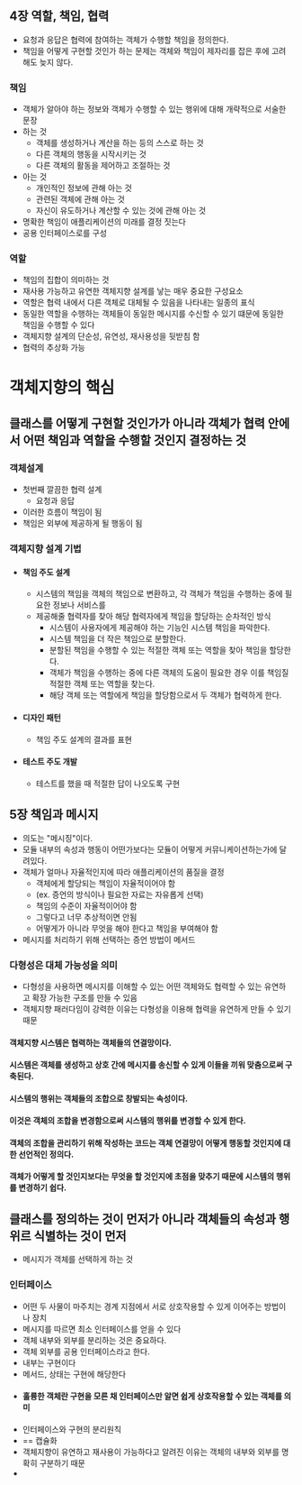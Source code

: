 ## 4장 역할, 책임, 협력
+ 요청과 응답은 협력에 참여하는 객체가 수행할 책임을 정의한다.
+ 책임을 어떻게 구현할 것인가 하는 문제는 객체와 책임이 제자리를 잡은 후에 고려해도 늦지 않다.

### 책임
+ 객체가 알아야 하는 정보와 객체가 수행할 수 있는 행위에 대해 개략적으로 서술한 문장
+ 하는 것
  + 객체를 생성하거나 계산을 하는 등의 스스로 하는 것
  + 다른 객체의 행동을 시작시키는 것
  + 다른 객체의 활동을 제어하고 조절하는 것
+ 아는 것
  + 개인적인 정보에 관해 아는 것
  + 관련된 객체에 관해 아는 것
  + 자신이 유도하거나 계산할 수 있는 것에 관해 아는 것
+ 명확한 책임이 애플리케이션의 미래를 결정 짓는다
+ 공용 인터페이스로를 구성

### 역할
+ 책임의 집합이 의미하는 것
+ 재사용 가능하고 유연한 객체지향 설계를 낳는 매우 중요한 구성요소
+ 역할은 협력 내에서 다른 객체로 대체될 수 있음을 나타내는 일종의 표식
+ 동일한 역할을 수행하는 객체들이 동일한 메시지를 수신할 수 있기 떄문에 동일한 책임을 수행할 수 있다
+ 객체지향 설계의 단순성, 유연성, 재사용성을 뒷받침 함
+ 협력의 추상화 가능

# 객체지향의 핵심
## 클래스를 어떻게 구현할 것인가가 아니라 객체가 협력 안에서 어떤 책임과 역할을 수행할 것인지 결정하는 것
### 객체설계
+ 첫번째 깔끔한 협력 설계
  + 요청과 응답
+ 이러한 흐름이 책임이 됨
+ 책임은 외부에 제공하게 될 행동이 됨

### 객체지향 설계 기법
+ #### 책임 주도 설계
  + 시스템의 책임을 객체의 책임으로 변환하고, 각 객체가 책임을 수행하는 중에 필요한 정보나 서비스를
  + 제공해줄 협력자를 찾아 해당 협력자에게 책임을 할당하는 순차적인 방식
    + 시스템이 사용자에게 제공해야 하는 기능인 시스템 책임을 파악한다.
    + 시스템 책임을 더 작은 책임으로 분할한다.
    + 분할된 책임을 수행할 수 있는 적절한 객체 또는 역할을 찾아 책임을 할당한다.
    + 객체가 책임을 수행하는 중에 다른 객체의 도움이 필요한 경우 이를 책임질 적절한 객체 또는 역할을 찾는다.
    + 해당 객체 또는 역할에게 책임을 할당함으로서 두 객체가 협력하게 한다.
+ #### 디자인 패턴
  + 책임 주도 설계의 결과를 표현
+ #### 테스트 주도 개발
  + 테스트를 했을 때 적절한 답이 나오도록 구현

## 5장 책임과 메시지
+ 의도는 "메시징"이다.
+ 모듈 내부의 속성과 행동이 어떤가보다는 모듈이 어떻게 커뮤니케이션하는가에 달려있다.
+ 객체가 얼마나 자율적인지에 따라 애플리케이션의 품질을 결정
  + 객체에게 할당되는 책임이 자율적이어야 함
  + (ex. 증언의 방식이나 필요한 자료는 자유롭게 선택)
  + 책임의 수준이 자율적이어야 함
  + 그렇다고 너무 추상적이면 안됨
  + 어떻게가 아니라 무엇을 해야 한다고 책임을 부여해야 함
+ 메시지를 처리하기 위해 선택하는 증언 방법이 메서드

### 다형성은 대체 가능성을 의미
+ 다형성을 사용하면 메시지를 이해할 수 있는 어떤 객체와도 협력할 수 있는 유연하고 확장 가능한 구조를 만들 수 있음
+ 객체지향 패러다임이 강력한 이유는 다형성을 이용해 협력을 유연하게 만들 수 있기 때문

#### 객체지향 시스템은 협력하는 객체들의 연결망이다.
#### 시스템은 객체를 생성하고 상호 간에 메시지를 송신할 수 있게 이들을 끼워 맞춤으로써 구축된다.
#### 시스템의 행위는 객체들의 조합으로 창발되는 속성이다.
#### 이것은 객체의 조합을 변경함으로써 시스템의 행위를 변경할 수 있게 한다.
#### 객체의 조합을 관리하기 위해 작성하는 코드는 객체 연결망이 어떻게 행동할 것인지에 대한 선언적인 정의다.
#### 객체가 어떻게 할 것인지보다는 무엇을 할 것인지에 초점을 맞추기 때문에 시스템의 행위를 변경하기 쉽다.

## 클래스를 정의하는 것이 먼저가 아니라 객체들의 속성과 행위르 식별하는 것이 먼저

+ 메시지가 객체를 선택하게 하는 것

### 인터페이스
+ 어떤 두 사물이 마주치는 경계 지점에서 서로 상호작용할 수 있게 이어주는 방법이나 장치
+ 메시지를 따르면 최소 인터페이스를 얻을 수 있다
+ 객체 내부와 외부를 분리하는 것은 중요하다.
+ 객체 외부를 공용 인터페이스라고 한다.
+ 내부는 구현이다
+ 메서드, 상태는 구현에 해당한다
+ #### 훌륭한 객체란 구현을 모른 채 인터페이스만 알면 쉽게 상호작용할 수 있는 객체를 의미
+ 인터페이스와 구현의 분리원칙
+ == 캡슐화
+ 객체지향이 유연하고 재사용이 가능하다고 알려진 이유는 객체의 내부와 외부를 명확히 구분하기 때문
+ 




